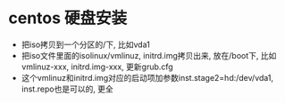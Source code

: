 # centos 硬盘安装

- 把iso拷贝到一个分区的/下, 比如vda1
- 把iso文件里面的isolinux/vmlinuz, initrd.img拷贝出来, 放在/boot下, 比如vmlinuz-xxx, initrd.img-xxx, 更新grub.cfg
- 这个vmlinuz和initrd.img对应的启动项加参数inst.stage2=hd:/dev/vda1, inst.repo也是可以的, 更全

